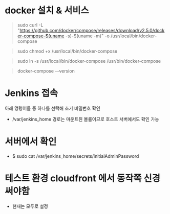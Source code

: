 # docker 설치 & 서비스 
> sudo curl -L "https://github.com/docker/compose/releases/download/v2.5.0/docker-compose-$(uname -s)-$(uname -m)" -o /usr/local/bin/docker-compose

> sudo chmod +x /usr/local/bin/docker-compose

> sudo ln -s /usr/local/bin/docker-compose /usr/bin/docker-compose

> docker-compose --version


# Jenkins 접속

아래 명령어들 중 하나를 선택해 초기 비밀번호 확인

- /var/jenkins_home 경로는 마운트된 볼륨이므로 호스트 서버에서도 확인 가능

# 서버에서 확인

- $ sudo cat /var/jenkins_home/secrets/initialAdminPassword

# 테스트 환경 cloudfront 에서 동작쪽 신경써야함 
- 현재는 모두로 설정

